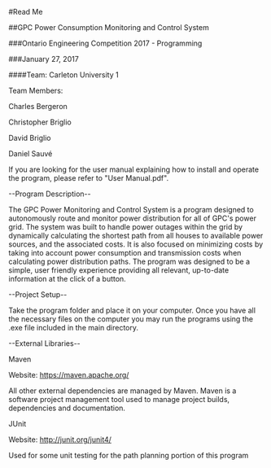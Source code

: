
#Read Me

##GPC Power Consumption Monitoring and Control System

###Ontario Engineering Competition 2017 - Programming

###January 27, 2017

####Team: Carleton University 1

Team Members:

Charles Bergeron

Christopher Briglio

David Briglio

Daniel Sauvé


If you are looking for the user manual explaining how to install and operate the program, please refer to "User Manual.pdf".

--Program Description--

The GPC Power Monitoring and Control System is a program designed to autonomously route and monitor power distribution for all of GPC's power grid. The system was built to handle power outages within the grid by dynamically calculating the shortest path from all houses to available power sources, and the associated costs. It is also focused on minimizing costs by taking into account power consumption and transmission costs when calculating power distribution paths. The program was designed to be a simple, user friendly experience providing all relevant, up-to-date information at the click of a button.


--Project Setup--

Take the program folder and place it on your computer. Once you have all the necessary files on the computer you may run the programs using the .exe file included in the main directory.


--External Libraries--

Maven

Website: https://maven.apache.org/

All other external dependencies are managed by Maven. Maven is a software project management tool used to manage project builds, dependencies and documentation.

JUnit

Website: http://junit.org/junit4/

Used for some unit testing for the path planning portion of this program
